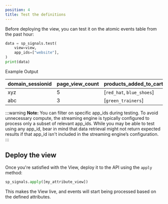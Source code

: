 ```yaml
---
position: 4
title: Test the definitions
---
```


Before deploying the view, you can test it on the atomic events table from the past hour:


```python
data = sp_signals.test(
    view=view,
    app_ids=["website"],
)
print(data)
```

Example Output

| **domain_sessionid** | **page_view_count** | **products_added_to_cart** |
| -------------------- | ------------------- | -------------------------- |
| xyz                  | 5                   | [`red_hat`, `blue_shoes`]  |
| abc                  | 3                   | [`green_trainers`]         |

:::warning
**Note:** You can filter on specific app_ids during testing. To avoid unnecessary compute, the streaming engine is typically configured to process only a subset of relevant app_ids. While you may be able to test using any app_id, bear in mind that data retrieval might not return expected results if that app_id isn't included in the streaming engine’s configuration.
:::

## Deploy the view

Once you're satisfied with the View, deploy it to the API using the `apply` method:

```python
sp_signals.apply([my_attribute_view])
```

This makes the View live, and events will start being processed based on the defined attributes.
